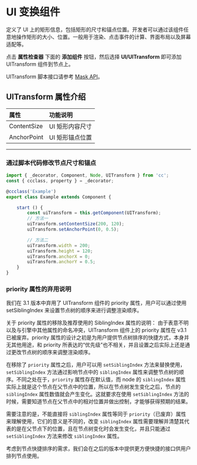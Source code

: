 # UI 变换组件

定义了 UI 上的矩形信息，包括矩形的尺寸和锚点位置。开发者可以通过该组件任意地操作矩形的大小、位置。一般用于渲染、点击事件的计算、界面布局以及屏幕适配等。

点击 **属性检查器** 下面的 **添加组件** 按钮，然后选择 **UI/UITransform** 即可添加 UITransform 组件到节点上。

UITransform 脚本接口请参考 [Mask API](%__APIDOC__%/zh/#/docs/3.4/zh/ui/Class/UITransform)。

## UITransform 属性介绍

| 属性 |   功能说明
| :-------------- | :----------- |
| ContentSize | UI 矩形内容尺寸
| AnchorPoint | UI 矩形锚点位置

---

### 通过脚本代码修改节点尺寸和锚点

```ts
import { _decorator, Component, Node, UITransform } from 'cc';
const { ccclass, property } = _decorator;

@ccclass('Example')
export class Example extends Component {

    start () {
        const uiTransform = this.getComponent(UITransform);
        // 方法一
        uiTransform.setContentSize(200, 120);
        uiTransform.setAnchorPoint(0, 0.5);

        // 方法二
        uiTransform.width = 200;
        uiTransform.height = 120;
        uiTransform.anchorX = 0;
        uiTransform.anchorY = 0.5;
    }
}
```

### priority 属性的弃用说明

我们在 3.1 版本中弃用了 UITransform 组件的 priority 属性，用户可以通过使用 setSiblingIndex 来设置节点树的顺序来进行调整渲染顺序。

关于 priority 属性的移除及推荐使用的 SiblingIndex 属性的说明：
由于表意不明以及与引擎中其他属性的命名冲突，UITransform 组件上的 priority 属性在 v3.1 已被废弃。priority 属性的设计之初是为用户提供节点树排序的快捷方式，本身并无其他用途，和 priority 所表达的“优先级”也不相关，并且设置之后实际上还是通过更改节点树的顺序来调整渲染顺序。

在移除了 `priority` 属性之后，用户可以用 `setSiblingIndex` 方法来替换使用，`setSiblingIndex` 方法通过影响节点中的 `siblingIndex` 属性来调整节点树的顺序。不同之处在于，`priority` 属性存在默认值，而 node 的 `siblingIndex` 属性实际上就是这个节点在父节点中的位置，所以在节点树发生变化之后，节点的 `siblingIndex` 属性数值就会产生变化。这就要求在使用 `setSiblingIndex` 方法的时候，需要知道节点在父节点中的相对位置并做出控制，才能够获得预期的结果。

需要注意的是，不能直接将 `siblingIndex` 属性等同于 `priority`（已废弃）属性来理解使用，它们的意义是不同的，改变 `siblingIndex` 属性需要理解并清楚其代表的是在父节点下的位置，且在节点树变化时会发生变化，并且只能通过 `setSiblingIndex` 方法来修改 `siblingIndex` 属性。

考虑到节点快捷排序的需求，我们会在之后的版本中提供更方便快捷的接口供用户排列节点使用。
